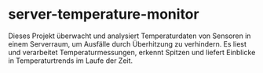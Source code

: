 # server-temperature-monitor
Dieses Projekt überwacht und analysiert Temperaturdaten von Sensoren in einem Serverraum, um Ausfälle durch Überhitzung zu verhindern. Es liest und verarbeitet Temperaturmessungen, erkennt Spitzen und liefert Einblicke in Temperaturtrends im Laufe der Zeit.
